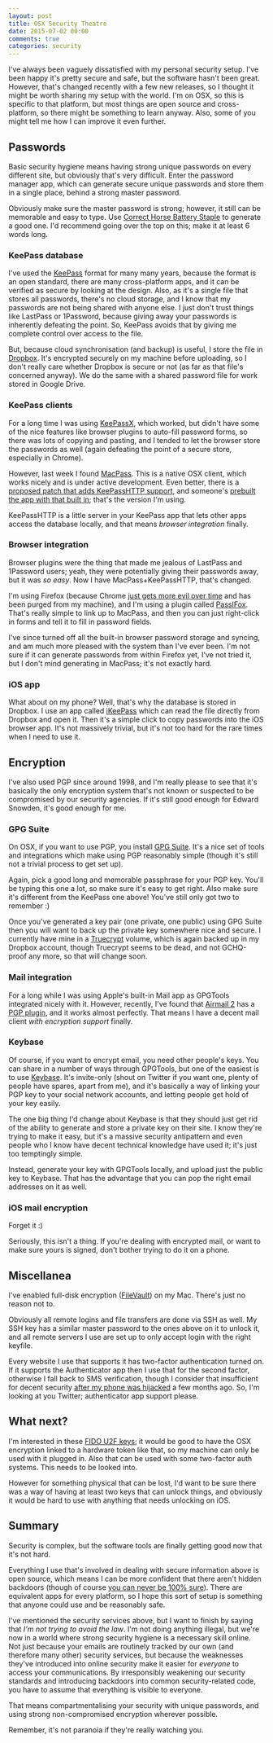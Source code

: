 ```yaml
---
layout: post
title: OSX Security Theatre
date: 2015-07-02 00:00
comments: true
categories: security
---
```


I've always been vaguely dissatisfied with my personal security setup. I've been happy it's pretty secure and safe, but the software hasn't been great. However, that's changed recently with a few new releases, so I thought it might be worth sharing my setup with the world. I'm on OSX, so this is specific to that platform, but most things are open source and cross-platform, so there might be something to learn anyway. Also, some of you might tell me how I can improve it even further.

## Passwords

Basic security hygiene means having strong unique passwords on every different site, but obviously that's very difficult. Enter the password manager app, which can generate secure unique passwords and store them in a single place, behind a strong master password.

Obviously make sure the master password is strong; however, it still can be memorable and easy to type. Use [Correct Horse Battery Staple](http://correcthorsebatterystaple.net/) to generate a good one. I'd recommend going over the top on this; make it at least 6 words long.

### KeePass database

I've used the [KeePass](http://keepass.info/) format for many many years, because the format is an open standard, there are many cross-platform apps, and it can be verified as secure by looking at the design. Also, as it's a single file that stores all passwords, there's no cloud storage, and I know that my passwords are not being shared with anyone else. I just don't trust things like LastPass or 1Password, because giving away your passwords is inherently defeating the point. So, KeePass avoids that by giving me complete control over access to the file.

But, because cloud synchronisation (and backup) is useful, I store the file in [Dropbox](https://db.tt/8ZsPh7g). It's encrypted securely on my machine before uploading, so I don't really care whether Dropbox is secure or not (as far as that file's concerned anyway). We do the same with a shared password file for work stored in Google Drive.

### KeePass clients

For a long time I was using [KeePassX](https://www.keepassx.org/), which worked, but didn't have some of the nice features like browser plugins to auto-fill password forms, so there was lots of copying and pasting, and I tended to let the browser store the passwords as well (again defeating the point of a secure store, especially in Chrome).

However, last week I found [MacPass](https://mstarke.github.io/MacPass/). This is a native OSX client, which works nicely and is under active development. Even better, there is a [proposed patch that adds KeePassHTTP support](https://github.com/mstarke/MacPass/pull/247), and someone's [prebuilt the app with that built in](https://github.com/mstarke/MacPass/pull/247#issuecomment-113848747); that's the version I'm using.

KeePassHTTP is a little server in your KeePass app that lets other apps access the database locally, and that means *browser integration* finally.

### Browser integration

Browser plugins were the thing that made me jealous of LastPass and 1Password users; yeah, they were potentially giving their passwords away, but it was *so easy*. Now I have MacPass+KeePassHTTP, that's changed.

I'm using Firefox (because Chrome [just gets more evil over time](http://www.independent.co.uk/life-style/gadgets-and-tech/news/google-was-downloading-audio-listeners-onto-computers-without-consent-say-chromium-users-10335111.html) and has been purged from my machine), and I'm using a plugin called [PassIFox](https://addons.mozilla.org/en-US/firefox/addon/passifox/). That's really simple to link up to MacPass, and then you can just right-click in forms and tell it to fill in password fields.

I've since turned off all the built-in browser password storage and syncing, and am much more pleased with the system than I've ever been. I'm not sure if it can generate passwords from within Firefox yet, I've not tried it, but I don't mind generating in MacPass; it's not exactly hard.

### iOS app

What about on my phone? Well, that's why the database is stored in Dropbox. I use an app called [iKeePass](https://itunes.apple.com/us/app/ikeepass/id299697688?mt=8) which can read the file directly from Dropbox and open it. Then it's a simple click to copy passwords into the iOS browser app. It's not massively trivial, but it's not too hard for the rare times when I need to use it.

## Encryption

I've also used PGP since around 1998, and I'm really please to see that it's basically the only encryption system that's not known or suspected to be compromised by our security agencies. If it's still good enough for Edward Snowden, it's good enough for me.

### GPG Suite

On OSX, if you want to use PGP, you install [GPG Suite](https://gpgtools.org/). It's a nice set of tools and integrations which make using PGP reasonably simple (though it's still not a trivial process to get set up).

Again, pick a good long and memorable passphrase for your PGP key. You'll be typing this one a lot, so make sure it's easy to get right. Also make sure it's different from the KeePass one above! You've still only got two to remember :)

Once you've generated a key pair (one private, one public) using GPG Suite then you will want to back up the private key somewhere nice and secure. I currently have mine in a [Truecrypt](http://truecrypt.sourceforge.net/) volume, which is again backed up in my Dropbox account, though Truecrypt seems to be dead, and not GCHQ-proof any more, so that will change soon.

### Mail integration

For a long while I was using Apple's built-in Mail app as GPGTools integrated nicely with it. However, recently, I've found that [Airmail 2](http://airmailapp.com/) has a [PGP plugin](http://support.airmailapp.com/post/95764147348/gpg-pgp-plugin), and it works almost perfectly. That means I have a decent mail client *with encryption support* finally.

### Keybase

Of course, if you want to encrypt email, you need other people's keys. You can share in a number of ways through GPGTools, but one of the easiest is to use [Keybase](http://keybase.io/Floppy). It's invite-only (shout on Twitter if you want one, plenty of people have spares, apart from me), and it's basically a way of linking your PGP key to your social network accounts, and letting people get hold of your key easily.

The one big thing I'd change about Keybase is that they should just get rid of the ability to generate and store a private key on their site. I know they're trying to make it easy, but it's a massive security antipattern and even people who I know have decent technical knowledge have used it; it's just too temptingly simple.

Instead, generate your key with GPGTools locally, and upload just the public key to Keybase. That has the advantage that you can pop the right email addresses on it as well.

### iOS mail encryption

Forget it :)

Seriously, this isn't a thing. If you're dealing with encrypted mail, or want to make sure yours is signed, don't bother trying to do it on a phone.

## Miscellanea

I've enabled full-disk encryption ([FileVault](https://support.apple.com/en-us/HT204837)) on my Mac. There's just no reason not to. 

Obviously all remote logins and file transfers are done via SSH as well. My SSH key has a similar master password to the ones above on it to unlock it, and all remote servers I use are set up to only accept login with the right keyfile.

Every website I use that supports it has two-factor authentication turned on. If it supports the Authenticator app then I use that for the second factor, otherwise I fall back to SMS verification, though I consider that insufficient for decent security [after my phone was hijacked](/blog/2015/04/16/anatomy-of-a-hijack/) a few months ago. So, I'm looking at you Twitter; authenticator app support please. 

## What next?

I'm interested in these [FIDO U2F keys](https://www.yubico.com/applications/fido/); it would be good to have the OSX encryption linked to a hardware token like that, so my machine can only be used with it plugged in. Also that can be used with some two-factor auth systems. This needs to be looked into.

However for something physical that can be lost, I'd want to be sure there was a way of having at least two keys that can unlock things, and obviously it would be hard to use with anything that needs unlocking on iOS.

## Summary

Security is complex, but the software tools are finally getting good now that it's not hard. 

Everything I use that's involved in dealing with secure information above is open source, which means I can be more confident that there aren't hidden backdoors (though of course [you can never be 100% sure](http://siliconangle.com/blog/2013/09/06/bullrun-the-nsa-backdoor-anti-encryption-bug-program-that-breaks-most-encryption-on-the-internet/)). There are equivalent apps for every platform, so I hope this sort of setup is something that anyone could use and be reasonably safe.

I've mentioned the security services above, but I want to finish by saying that *I'm not trying to avoid the law*. I'm not doing anything illegal, but we're now in a world where strong security hygiene is a necessary skill online. Not just because your emails are routinely tracked by our own (and therefore many other) security services, but because the weaknesses they've introduced into online security make it easier for *everyone* to access your communications. By irresponsibly weakening our security standards and introducing backdoors into common security-related code, you have to assume that everything is visible to everyone. 

That means compartmentalising your security with unique passwords, and using strong non-compromised encryption wherever possible.

Remember, it's not paranoia if they're really watching you.

